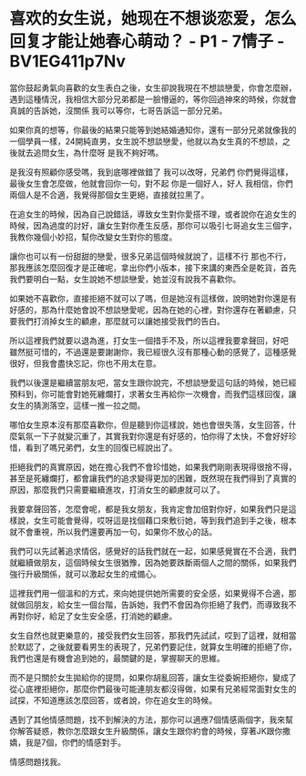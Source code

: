 # 喜欢的女生说，她现在不想谈恋爱，怎么回复才能让她春心萌动？ - P1 - 7情子 - BV1EG411p7Nv

當你鼓起勇氣向喜歡的女生表白之後，女生卻說我現在不想談戀愛，你會怎麼辦，遇到這種情況，我相信大部分兄弟都是一臉懵逼的，等你回過神來的時候，你就會真誠的告訴她，沒關係 我可以等你，七哥告訴這一部分兄弟。

如果你真的想等，你最後的結果只能等到她結婚通知你，還有一部分兄弟就像我的一個學員一樣，24開純直男，女生說不想談戀愛，他就以為女生真的不想談，之後就去追問女生，為什麼呀 是我不夠好嗎。

是我沒有照顧你感受嗎，我到底哪裡做錯了 我可以改呀，兄弟們 你們覺得這樣，最後女生會怎麼做，他就會回你一句，對不起 你是一個好人，好人 我相信，你們兩個人是不合適，我覺得那個女生更絕，直接就拉黑了。

在追女生的時候，因為自己說錯話，導致女生對你愛搭不理，或者說你在追女生的時候，因為過度的討好，讓女生對你產生反感，那你可以吸引七哥追女生三個字，我教你幾個小妙招，幫你改變女生對你的態度。

讓你也可以有一份甜甜的戀愛，很多兄弟這個時候就說了，這樣不行 那也不行，那我應該怎麼回復才是正確呢，拿出你們小版本，接下來講的東西全是乾貨，首先我們要明白一點，女生說她不想談戀愛，她並沒有說我不喜歡你。

如果她不喜歡你，直接拒絕不就可以了嗎，但是她沒有這樣做，說明她對你還是有好感的，那為什麼她會說不想談戀愛呢，因為在她的心裡，對你還存在著顧慮，只要我們打消掉女生的顧慮，那麼就可以讓她接受我們的告白。

所以這裡我們就要以退為進，打女生一個措手不及，所以這裡我要拿聲回，好吧 雖然挺可惜的，不過還是要謝謝你，我已經很久沒有那種心動的感覺了，這種感覺很好，但我會盡快忘記，你也不用太在意。

我們以後還是繼續當朋友吧，當女生跟你說完，不想談戀愛這句話的時候，她已經預料到，你可能會對她死纏爛打，求著女生再給你一次機會，而我們這樣回復，讓女生的猜測落空，這樣一推一拉之間。

哪怕女生原本沒有那麼喜歡你，但是聽到你這樣說，她也會很失落，女生回答，什麼氣氛一下子就變沉重了，其實我對你還是有好感的，怕你得了太快，不會好好珍惜，看到了嗎兄弟們，女生的回復已經說出了。

拒絕我們的真實原因，她在擔心我們不會珍惜她，如果我們剛剛表現得很捨不得，甚至是死纏爛打，都會讓我們的追求變得更加的困難，既然現在我們得到了真實的原因，那麼我們只需要繼續進攻，打消女生的顧慮就可以了。

我要拿聲回答，怎麼會呢，都是我女朋友，我肯定會加倍對你好，如果我們只是這樣說，女生可能會覺得，哎呀這是找個藉口來敷衍她，等到我們追到手之後，根本就不會重視，所以我們還要再加一句，如果你不放心的話。

我們可以先試著追求情侶，感覺好的話我們就在一起，如果感覺實在不合適，我們就繼續做朋友，這個時候女生很猶豫，因為她要跌斷兩個人之間的關係，如果我們強行升級關係，就可以激起女生的戒備心。

這裡我們用一個溫和的方式，來向她提供她所需要的安全感，如果覺得不合適，那就做回朋友，給女生一個台階，告訴她，我們不會因為你拒絕了我們，而導致我不再對你好，給足了女生安全感，打消她的顧慮。

女生自然也就更樂意的，接受我們女生回答，那我們先試試，哎到了這裡，就相當於默認了，之後就要看男生的表現了，兄弟們要記住，就算女生明確的拒絕了你，我們也還是有機會追到她的，最關鍵的是，掌握聊天的思維。

而不是只關於女生拋給你的提問，如果你胡亂回答，讓女生從委婉拒絕你，變成了從心底裡拒絕你，那麼你們最後可能連朋友都沒得做，如果有兄弟經常面對女生的試探，不知道應該怎麼回答，或者說，你在追女生的時候。

遇到了其他情感問題，找不到解決的方法，那你可以適應7個情感兩個字，我來幫你解答疑惑，教你怎麼跟女生升級關係，讓女生跟你約會的時候，穿著JK跟你撒嬌，我是7個，你們的情感對手。

情感問題找我。